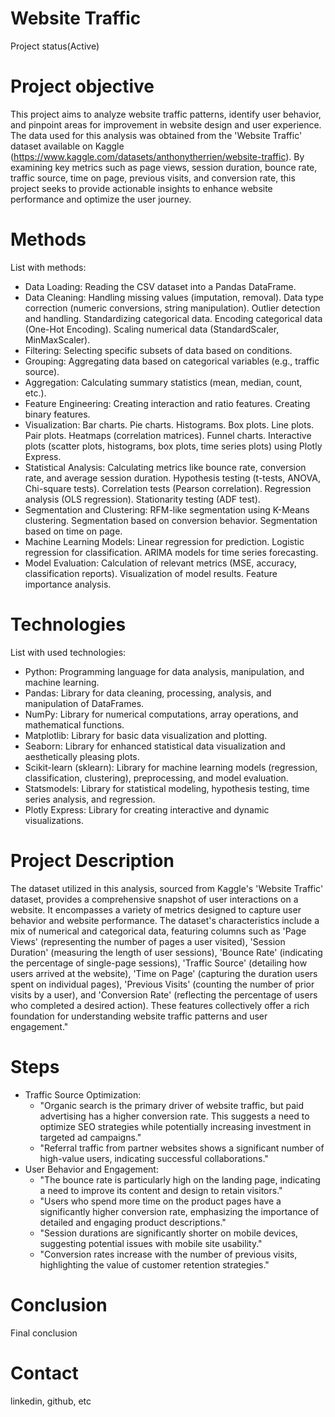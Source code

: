 # Website Traffic
  Project status(Active)

# Project objective
  This project aims to analyze website traffic patterns, identify user behavior, and pinpoint areas for improvement in website design and user experience. The data used for this analysis was obtained from the 'Website Traffic' dataset available on Kaggle (https://www.kaggle.com/datasets/anthonytherrien/website-traffic). By examining key metrics such as page views, session duration, bounce rate, traffic source, time on page, previous visits, and conversion rate, this project seeks to provide actionable insights to enhance website performance and optimize the user journey.

# Methods
  List with methods:
  - Data Loading:
    Reading the CSV dataset into a Pandas DataFrame.
  - Data Cleaning:
    Handling missing values (imputation, removal).
    Data type correction (numeric conversions, string manipulation).
    Outlier detection and handling.
    Standardizing categorical data.
    Encoding categorical data (One-Hot Encoding).
    Scaling numerical data (StandardScaler, MinMaxScaler).
  - Filtering:
    Selecting specific subsets of data based on conditions.
  - Grouping:
    Aggregating data based on categorical variables (e.g., traffic source).
  - Aggregation:
    Calculating summary statistics (mean, median, count, etc.).
  - Feature Engineering:
    Creating interaction and ratio features.
    Creating binary features.
  - Visualization:
    Bar charts.
    Pie charts.
    Histograms.
    Box plots.
    Line plots.
    Pair plots.
    Heatmaps (correlation matrices).
    Funnel charts.
    Interactive plots (scatter plots, histograms, box plots, time series plots) using Plotly Express.
  - Statistical Analysis:
    Calculating metrics like bounce rate, conversion rate, and average session duration.
    Hypothesis testing (t-tests, ANOVA, Chi-square tests).
    Correlation tests (Pearson correlation).
    Regression analysis (OLS regression).
    Stationarity testing (ADF test).
  - Segmentation and Clustering:
    RFM-like segmentation using K-Means clustering.
    Segmentation based on conversion behavior.
    Segmentation based on time on page.
  - Machine Learning Models:
    Linear regression for prediction.
    Logistic regression for classification.
    ARIMA models for time series forecasting.
  - Model Evaluation:
    Calculation of relevant metrics (MSE, accuracy, classification reports).
    Visualization of model results.
    Feature importance analysis.

# Technologies 
  List with used technologies:
  - Python: Programming language for data analysis, manipulation, and machine learning.
  - Pandas: Library for data cleaning, processing, analysis, and manipulation of DataFrames.
  - NumPy: Library for numerical computations, array operations, and mathematical functions.
  - Matplotlib: Library for basic data visualization and plotting.
  - Seaborn: Library for enhanced statistical data visualization and aesthetically pleasing plots.
  - Scikit-learn (sklearn): Library for machine learning models (regression, classification, clustering), preprocessing, and model evaluation.
  - Statsmodels: Library for statistical modeling, hypothesis testing, time series analysis, and regression.
  - Plotly Express: Library for creating interactive and dynamic visualizations.

# Project Description
  The dataset utilized in this analysis, sourced from Kaggle's 'Website Traffic' dataset, provides a comprehensive snapshot of user interactions on a website. It encompasses a variety of metrics designed to capture user behavior and website performance. The dataset's characteristics include a mix of numerical and categorical data, featuring columns such as 'Page Views' (representing the number of pages a user visited), 'Session Duration' (measuring the length of user sessions), 'Bounce Rate' (indicating the percentage of single-page sessions), 'Traffic Source' (detailing how users arrived at the website), 'Time on Page' (capturing the duration users spent on individual pages), 'Previous Visits' (counting the number of prior visits by a user), and 'Conversion Rate' (reflecting the percentage of users who completed a desired action). These features collectively offer a rich foundation for understanding website traffic patterns and user engagement."

# Steps
  - Traffic Source Optimization:
    - "Organic search is the primary driver of website traffic, but paid advertising has a higher conversion rate. This suggests a need to optimize SEO strategies while potentially increasing investment in targeted ad campaigns."
    - "Referral traffic from partner websites shows a significant number of high-value users, indicating successful collaborations."
  - User Behavior and Engagement:
    - "The bounce rate is particularly high on the landing page, indicating a need to improve its content and design to retain visitors."
    - "Users who spend more time on the product pages have a significantly higher conversion rate, emphasizing the importance of detailed and engaging product descriptions."
    - "Session durations are significantly shorter on mobile devices, suggesting potential issues with mobile site usability."
    - "Conversion rates increase with the number of previous visits, highlighting the value of customer retention strategies."

# Conclusion
  Final conclusion
  
# Contact
  linkedin, github, etc 
  